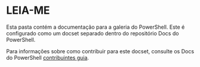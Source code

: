 # <a name="readme"></a>LEIA-ME

Esta pasta contém a documentação para a galeria do PowerShell.
Este é configurado como um docset separado dentro do repositório Docs do PowerShell.

Para informações sobre como contribuir para este docset, consulte os Docs do PowerShell [contribuintes guia](https://github.com/PowerShell/PowerShell-Docs/blob/staging/CONTRIBUTING.md).

